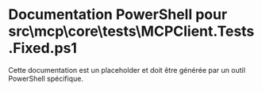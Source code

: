 # Documentation PowerShell pour src\mcp\core\tests\MCPClient.Tests.Fixed.ps1

Cette documentation est un placeholder et doit être générée par un outil PowerShell spécifique.
